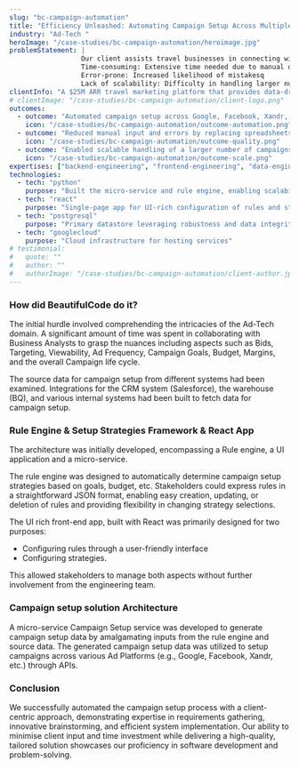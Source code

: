 ```yaml
---
slug: "bc-campaign-automation"
title: "Efficiency Unleashed: Automating Campaign Setup Across Multiple Ad Platforms"
industry: "Ad-Tech "
heroImage: "/case-studies/bc-campaign-automation/heroimage.jpg"
problemStatement: |
                  Our client assists travel businesses in connecting with their audiences through advertising campaigns.Previous campaign setup relied on manual Excel templates, faced several key challenges High manpower requirement: Involvement of many team members
                  Time-consuming: Extensive time needed due to manual operations
                  Error-prone: Increased likelihood of mistakesq
                  Lack of scalability: Difficulty in handling larger number of campaigns.
clientInfo: "A $25M ARR travel marketing platform that provides data-driven solutions for travel brands, specializing in digital advertising to optimize campaigns and enhance customer engagement."
# clientImage: "/case-studies/bc-campaign-automation/client-logo.png"
outcomes:
  - outcome: "Automated campaign setup across Google, Facebook, Xandr, and other ad platforms via APIs"
    icon: "/case-studies/bc-campaign-automation/outcome-automation.png"
  - outcome: "Reduced manual input and errors by replacing spreadsheets with a rules-driven setup flow"
    icon: "/case-studies/bc-campaign-automation/outcome-quality.png"
  - outcome: "Enabled scalable handling of a larger number of campaigns"
    icon: "/case-studies/bc-campaign-automation/outcome-scale.png"
expertises: ["backend-engineering", "frontend-engineering", "data-engineering"]
technologies:
  - tech: "python"
    purpose: "Built the micro-service and rule engine, enabling scalability and multiple integrations"
  - tech: "react"
    purpose: "Single-page app for UI-rich configuration of rules and strategies"
  - tech: "postgresql"
    purpose: "Primary datastore leveraging robustness and data integrity features"
  - tech: "googlecloud"
    purpose: "Cloud infrastructure for hosting services"
# testimonial:
#   quote: ""
#   author: ""
#   authorImage: "/case-studies/bc-campaign-automation/client-author.jpg"
---
```



### How did BeautifulCode do it?

The initial hurdle involved comprehending the intricacies of the Ad-Tech domain. A significant amount of time was spent in collaborating with Business Analysts to grasp the nuances including aspects such as Bids, Targeting, Viewability, Ad Frequency, Campaign Goals, Budget, Margins, and the overall Campaign life cycle.

The source data for campaign setup from different systems had been examined. Integrations for the CRM system (Salesforce), the warehouse (BQ), and various internal systems had been built to fetch data for campaign setup.

### Rule Engine & Setup Strategies Framework & React App

The architecture was initially developed, encompassing a Rule engine, a UI application and a micro-service.

The rule engine was designed to automatically determine campaign setup strategies based on goals, budget, etc. Stakeholders could express rules in a straightforward JSON format, enabling easy creation, updating, or deletion of rules and providing flexibility in changing strategy selections.

The UI rich front-end app, built with React was primarily designed for two purposes:

- Configuring rules through a user-friendly interface  
- Configuring strategies.

This allowed stakeholders to manage both aspects without further involvement from the engineering team.

### Campaign setup solution Architecture

A micro-service Campaign Setup service was developed to generate campaign setup data by amalgamating inputs from the rule engine and source data. The generated campaign setup data was utilized to setup campaigns across various Ad Platforms (e.g., Google, Facebook, Xandr, etc.) through APIs.




### Conclusion

We successfully automated the campaign setup process with a client-centric approach, demonstrating expertise in requirements gathering, innovative brainstorming, and efficient system implementation. Our ability to minimise client input and time investment while delivering a high-quality, tailored solution showcases our proficiency in software development and problem-solving.
